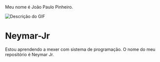 Meu nome é João Paulo Pinheiro.

![Descrição do GIF](https://media.giphy.com/media/JQofaMv4cIfh7YZMGv/giphy.gif)
# Neymar-Jr


Estou aprendendo a mexer com sistema de programação.
O nome do meu repositório é Neymar Jr.
